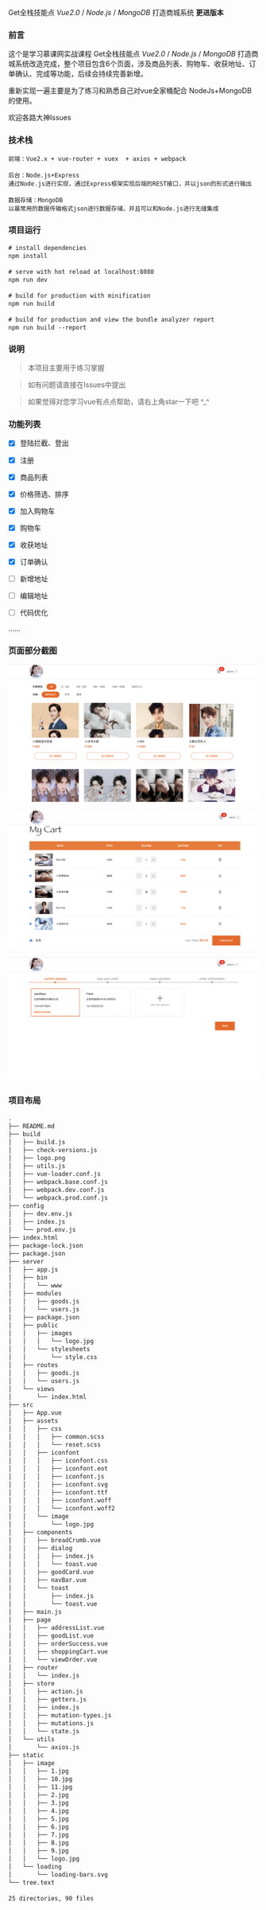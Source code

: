 Get全栈技能点 *Vue2.0* / *Node.js* / *MongoDB* 打造商城系统 **更进版本**



### 前言

这个是学习慕课网实战课程 Get全栈技能点 *Vue2.0* / *Node.js* / *MongoDB* 打造商城系统改造完成，整个项目包含6个页面，涉及商品列表、购物车、收获地址、订单确认、完成等功能，后续会持续完善新增。

重新实现一遍主要是为了练习和熟悉自己对vue全家桶配合 NodeJs+MongoDB的使用。

欢迎各路大神Issues



### 技术栈

```
前端：Vue2.x + vue-router + vuex  + axios + webpack

后台：Node.js+Express
通过Node.js进行实现，通过Express框架实现后端的REST接口，并以json的形式进行输出

数据存储：MongoDB
以最常用的数据传输格式json进行数据存储，并且可以和Node.js进行无缝集成
```



### 项目运行

```
# install dependencies
npm install

# serve with hot reload at localhost:8080
npm run dev

# build for production with minification
npm run build

# build for production and view the bundle analyzer report
npm run build --report
```



### 说明

> 本项目主要用于练习掌握

> 如有问题请直接在Issues中提出

> 如果觉得对您学习vue有点点帮助，请右上角star一下吧 ^_^



### 功能列表

- [x] 登陆拦截、登出

- [x] 注册

- [x] 商品列表

- [x] 价格筛选、排序

- [x] 加入购物车

- [x] 购物车

- [x] 收获地址

- [x] 订单确认
- [ ] 新增地址
- [ ] 编辑地址
- [ ] 代码优化

…… 



### 页面部分截图

![1](./src/assets/image/1.png)



![2](./src/assets/image/2.png)



![3](./src/assets/image/3.png)



### 项目布局

```
.
├── README.md
├── build
│   ├── build.js
│   ├── check-versions.js
│   ├── logo.png
│   ├── utils.js
│   ├── vue-loader.conf.js
│   ├── webpack.base.conf.js
│   ├── webpack.dev.conf.js
│   └── webpack.prod.conf.js
├── config
│   ├── dev.env.js
│   ├── index.js
│   └── prod.env.js
├── index.html
├── package-lock.json
├── package.json
├── server
│   ├── app.js
│   ├── bin
│   │   └── www
│   ├── modules
│   │   ├── goods.js
│   │   └── users.js
│   ├── package.json
│   ├── public
│   │   ├── images
│   │   │   └── logo.jpg
│   │   └── stylesheets
│   │       └── style.css
│   ├── routes
│   │   ├── goods.js
│   │   └── users.js
│   └── views
│       └── index.html
├── src
│   ├── App.vue
│   ├── assets
│   │   ├── css
│   │   │   ├── common.scss
│   │   │   └── reset.scss
│   │   ├── iconfont
│   │   │   ├── iconfont.css
│   │   │   ├── iconfont.eot
│   │   │   ├── iconfont.js
│   │   │   ├── iconfont.svg
│   │   │   ├── iconfont.ttf
│   │   │   ├── iconfont.woff
│   │   │   └── iconfont.woff2
│   │   └── image
│   │       └── logo.jpg
│   ├── components
│   │   ├── breadCrumb.vue
│   │   ├── dialog
│   │   │   ├── index.js
│   │   │   └── toast.vue
│   │   ├── goodCard.vue
│   │   ├── navBar.vue
│   │   └── toast
│   │       ├── index.js
│   │       └── toast.vue
│   ├── main.js
│   ├── page
│   │   ├── addressList.vue
│   │   ├── goodList.vue
│   │   ├── orderSuccess.vue
│   │   ├── shoppingCart.vue
│   │   └── viewOrder.vue
│   ├── router
│   │   └── index.js
│   ├── store
│   │   ├── action.js
│   │   ├── getters.js
│   │   ├── index.js
│   │   ├── mutation-types.js
│   │   ├── mutations.js
│   │   └── state.js
│   └── utils
│       └── axios.js
├── static
│   ├── image
│   │   ├── 1.jpg
│   │   ├── 10.jpg
│   │   ├── 11.jpg
│   │   ├── 2.jpg
│   │   ├── 3.jpg
│   │   ├── 4.jpg
│   │   ├── 5.jpg
│   │   ├── 6.jpg
│   │   ├── 7.jpg
│   │   ├── 8.jpg
│   │   ├── 9.jpg
│   │   └── logo.jpg
│   └── loading
│       └── loading-bars.svg
└── tree.text

25 directories, 90 files
```




